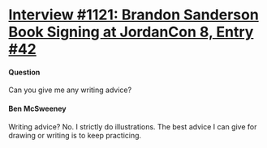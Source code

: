 # [Interview #1121: Brandon Sanderson Book Signing at JordanCon 8, Entry #42](https://www.theoryland.com/intvmain.php?i=1121#42)

#### Question

Can you give me any writing advice?

#### Ben McSweeney

Writing advice? No. I strictly do illustrations. The best advice I can give for drawing or writing is to keep practicing.

